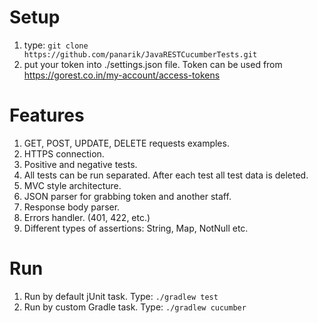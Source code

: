 # Setup
1. type: `git clone https://github.com/panarik/JavaRESTCucumberTests.git`
2. put your token into ./settings.json file. Token can be used from https://gorest.co.in/my-account/access-tokens

# Features
1. GET, POST, UPDATE, DELETE requests examples.
2. HTTPS connection.
3. Positive and negative tests.
4. All tests can be run separated. After each test all test data is deleted.
5. MVC style architecture.
6. JSON parser for grabbing token and another staff.
7. Response body parser.
8. Errors handler. (401, 422, etc.)
9. Different types of assertions: String, Map, NotNull etc.

# Run
1. Run by default jUnit task. Type: `./gradlew test`
2. Run by custom Gradle task. Type: `./gradlew cucumber`